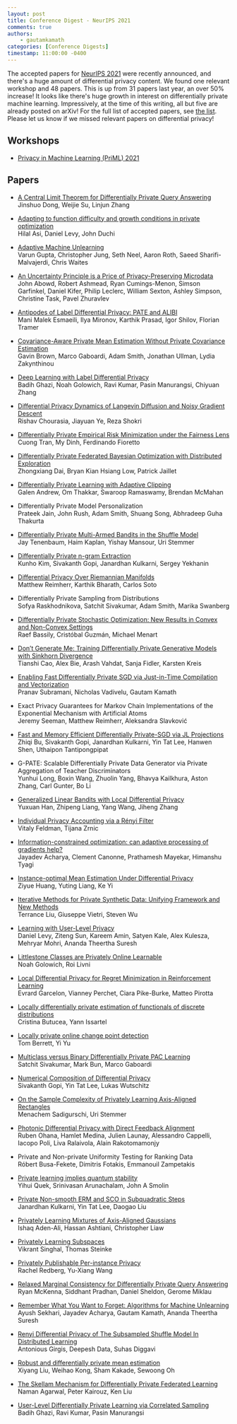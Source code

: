 ```yaml
---
layout: post
title: Conference Digest - NeurIPS 2021
comments: true
authors: 
    - gautamkamath
categories: [Conference Digests]
timestamp: 11:00:00 -0400
---
```


The accepted papers for [NeurIPS 2021](https://neurips.cc/Conferences/2020) were recently announced, and there's a huge amount of differential privacy content. 
We found one relevant workshop and 48 papers.
This is up from 31 papers last year, an over 50% increase!
It looks like there's huge growth in interest on differentially private machine learning.
Impressively, at the time of this writing, all but five are already posted on arXiv!
For the full list of accepted papers, see [the list](https://neurips.cc/Conferences/2021/AcceptedPapersInitial).
Please let us know if we missed relevant papers on differential privacy!

## Workshops

- [Privacy in Machine Learning (PriML) 2021](https://priml2021.github.io/)

## Papers

- [A Central Limit Theorem for Differentially Private Query Answering](https://arxiv.org/abs/2103.08721)  
Jinshuo Dong, Weijie Su, Linjun Zhang

- [Adapting to function difficulty and growth conditions in private optimization](https://arxiv.org/abs/2108.02391)  
Hilal Asi, Daniel Levy, John Duchi

- [Adaptive Machine Unlearning](https://arxiv.org/abs/2106.04378)  
Varun Gupta, Christopher Jung, Seth Neel, Aaron Roth, Saeed Sharifi-Malvajerdi, Chris Waites

- [An Uncertainty Principle is a Price of Privacy-Preserving Microdata](https://arxiv.org/abs/2110.13239)  
John Abowd, Robert Ashmead, Ryan Cumings-Menon, Simson Garfinkel, Daniel Kifer, Philip Leclerc, William Sexton, Ashley Simpson, Christine Task, Pavel Zhuravlev

- [Antipodes of Label Differential Privacy: PATE and ALIBI](https://arxiv.org/abs/2106.03408)  
Mani Malek Esmaeili, Ilya Mironov, Karthik Prasad, Igor Shilov, Florian Tramer

- [Covariance-Aware Private Mean Estimation Without Private Covariance Estimation](https://arxiv.org/abs/2106.13329)  
Gavin Brown, Marco Gaboardi, Adam Smith, Jonathan Ullman, Lydia Zakynthinou 

- [Deep Learning with Label Differential Privacy](https://arxiv.org/abs/2102.06062)  
Badih Ghazi, Noah Golowich, Ravi Kumar, Pasin Manurangsi, Chiyuan Zhang

- [Differential Privacy Dynamics of Langevin Diffusion and Noisy Gradient Descent](https://arxiv.org/abs/2102.05855)  
Rishav Chourasia, Jiayuan Ye, Reza Shokri

- [Differentially Private Empirical Risk Minimization under the Fairness Lens](https://arxiv.org/abs/2106.02674)  
Cuong Tran, My Dinh, Ferdinando Fioretto 

- [Differentially Private Federated Bayesian Optimization with Distributed Exploration](https://arxiv.org/abs/2110.14153)  
Zhongxiang Dai, Bryan Kian Hsiang Low, Patrick Jaillet 

- [Differentially Private Learning with Adaptive Clipping](https://arxiv.org/abs/1905.03871)  
Galen Andrew, Om Thakkar, Swaroop Ramaswamy, Brendan McMahan

- Differentially Private Model Personalization  
Prateek Jain, John Rush, Adam Smith, Shuang Song, Abhradeep Guha Thakurta

- [Differentially Private Multi-Armed Bandits in the Shuffle Model](https://arxiv.org/abs/2106.02900)  
Jay Tenenbaum, Haim Kaplan, Yishay Mansour, Uri Stemmer 

- [Differentially Private n-gram Extraction](https://arxiv.org/abs/2108.02831)  
Kunho Kim, Sivakanth Gopi, Janardhan Kulkarni, Sergey Yekhanin

- [Differential Privacy Over Riemannian Manifolds](https://arxiv.org/abs/2111.02516)  
Matthew Reimherr, Karthik Bharath, Carlos Soto

- Differentially Private Sampling from Distributions  
Sofya Raskhodnikova, Satchit Sivakumar, Adam Smith, Marika Swanberg

- [Differentially Private Stochastic Optimization: New Results in Convex and Non-Convex Settings](https://arxiv.org/abs/2107.05585)  
Raef Bassily, Cristóbal Guzmán, Michael Menart

- [Don’t Generate Me: Training Differentially Private Generative Models with Sinkhorn Divergence](https://arxiv.org/abs/2111.01177 )  
Tianshi Cao, Alex Bie, Arash Vahdat, Sanja Fidler, Karsten Kreis

- [Enabling Fast Differentially Private SGD via Just-in-Time Compilation and Vectorization](https://arxiv.org/abs/2010.09063)  
Pranav Subramani, Nicholas Vadivelu, Gautam Kamath

- Exact Privacy Guarantees for Markov Chain Implementations of the Exponential Mechanism with Artificial Atoms  
Jeremy Seeman, Matthew Reimherr, Aleksandra Slavković

- [Fast and Memory Efficient Differentially Private-SGD via JL Projections](https://arxiv.org/abs/2102.03013)  
Zhiqi Bu, Sivakanth Gopi, Janardhan Kulkarni, Yin Tat Lee, Hanwen Shen, Uthaipon Tantipongpipat

- G-PATE: Scalable Differentially Private Data Generator via Private Aggregation of Teacher Discriminators  
Yunhui Long, Boxin Wang, Zhuolin Yang, Bhavya Kailkhura, Aston Zhang, Carl Gunter, Bo Li

- [Generalized Linear Bandits with Local Differential Privacy](https://arxiv.org/abs/2106.03365)  
Yuxuan Han, Zhipeng Liang, Yang Wang, Jiheng Zhang 

- [Individual Privacy Accounting via a Rényi Filter](https://arxiv.org/abs/2008.11193)  
Vitaly Feldman, Tijana Zrnic

- [Information-constrained optimization: can adaptive processing of gradients help?](https://arxiv.org/abs/2104.00979)  
Jayadev Acharya, Clement Canonne, Prathamesh Mayekar, Himanshu Tyagi

- [Instance-optimal Mean Estimation Under Differential Privacy](https://arxiv.org/abs/2106.00463)  
Ziyue Huang, Yuting Liang, Ke Yi

- [Iterative Methods for Private Synthetic Data: Unifying Framework and New Methods](https://arxiv.org/abs/2106.07153)  
Terrance Liu, Giuseppe Vietri, Steven Wu

- [Learning with User-Level Privacy](https://arxiv.org/abs/2102.11845)  
Daniel Levy, Ziteng Sun, Kareem Amin, Satyen Kale, Alex Kulesza, Mehryar Mohri, Ananda Theertha Suresh

- [Littlestone Classes are Privately Online Learnable](https://arxiv.org/abs/2106.13513)  
Noah Golowich, Roi Livni

- [Local Differential Privacy for Regret Minimization in Reinforcement Learning](https://arxiv.org/abs/2010.07778)  
Evrard Garcelon, Vianney Perchet, Ciara Pike-Burke, Matteo Pirotta

- [Locally differentially private estimation of functionals of discrete distributions](https://arxiv.org/abs/2107.03940)  
Cristina Butucea, Yann Issartel

- [Locally private online change point detection](https://arxiv.org/abs/2105.10675)  
Tom Berrett, Yi Yu 

- [Multiclass versus Binary Differentially Private PAC Learning](https://arxiv.org/abs/2107.10870)  
Satchit Sivakumar, Mark Bun, Marco Gaboardi

- [Numerical Composition of Differential Privacy](https://arxiv.org/abs/2106.02848)  
Sivakanth Gopi, Yin Tat Lee, Lukas Wutschitz

- [On the Sample Complexity of Privately Learning Axis-Aligned Rectangles](https://arxiv.org/abs/2107.11526)  
Menachem Sadigurschi, Uri Stemmer 

- [Photonic Differential Privacy with Direct Feedback Alignment](https://arxiv.org/abs/2106.03645)  
Ruben Ohana, Hamlet Medina, Julien Launay, Alessandro Cappelli, Iacopo Poli, Liva Ralaivola, Alain Rakotomamonjy

- Private and Non-private Uniformity Testing for Ranking Data  
Róbert Busa-Fekete, Dimitris Fotakis, Emmanouil Zampetakis

- [Private learning implies quantum stability](https://arxiv.org/abs/2102.07171)  
Yihui Quek, Srinivasan Arunachalam, John A Smolin 

- [Private Non-smooth ERM and SCO in Subquadratic Steps](https://arxiv.org/abs/2103.15352)  
Janardhan Kulkarni, Yin Tat Lee, Daogao Liu 

- [Privately Learning Mixtures of Axis-Aligned Gaussians](https://arxiv.org/abs/2106.02162)  
Ishaq Aden-Ali, Hassan Ashtiani, Christopher Liaw 

- [Privately Learning Subspaces](https://arxiv.org/abs/2106.00001)  
Vikrant Singhal, Thomas Steinke 

- [Privately Publishable Per-instance Privacy](https://arxiv.org/abs/2111.02281)  
Rachel Redberg, Yu-Xiang Wang

- [Relaxed Marginal Consistency for Differentially Private Query Answering](https://arxiv.org/abs/2109.06153)  
Ryan McKenna, Siddhant Pradhan, Daniel Sheldon, Gerome Miklau

- [Remember What You Want to Forget: Algorithms for Machine Unlearning](https://arxiv.org/abs/2103.03279)  
Ayush Sekhari, Jayadev Acharya, Gautam Kamath, Ananda Theertha Suresh

- [Renyi Differential Privacy of The Subsampled Shuffle Model In Distributed Learning](https://arxiv.org/abs/2107.08763)  
Antonious Girgis, Deepesh Data, Suhas Diggavi

- [Robust and differentially private mean estimation](https://arxiv.org/abs/2102.09159)  
Xiyang Liu, Weihao Kong, Sham Kakade, Sewoong Oh

- [The Skellam Mechanism for Differentially Private Federated Learning](https://arxiv.org/abs/2110.04995)  
Naman Agarwal, Peter Kairouz, Ken Liu

- [User-Level Differentially Private Learning via Correlated Sampling](https://arxiv.org/abs/2110.11208)  
Badih Ghazi, Ravi Kumar, Pasin Manurangsi 

